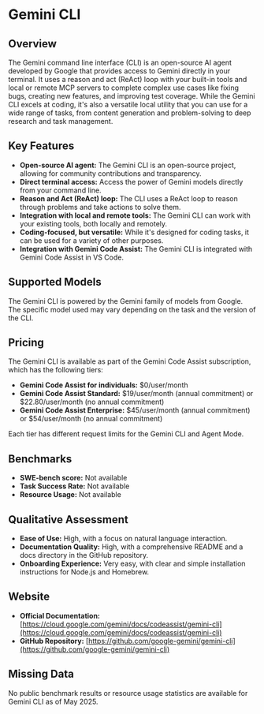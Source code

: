 # Gemini CLI

## Overview

The Gemini command line interface (CLI) is an open-source AI agent developed by Google that provides access to Gemini directly in your terminal. It uses a reason and act (ReAct) loop with your built-in tools and local or remote MCP servers to complete complex use cases like fixing bugs, creating new features, and improving test coverage. While the Gemini CLI excels at coding, it's also a versatile local utility that you can use for a wide range of tasks, from content generation and problem-solving to deep research and task management.

## Key Features

*   **Open-source AI agent:** The Gemini CLI is an open-source project, allowing for community contributions and transparency.
*   **Direct terminal access:** Access the power of Gemini models directly from your command line.
*   **Reason and Act (ReAct) loop:** The CLI uses a ReAct loop to reason through problems and take actions to solve them.
*   **Integration with local and remote tools:** The Gemini CLI can work with your existing tools, both locally and remotely.
*   **Coding-focused, but versatile:** While it's designed for coding tasks, it can be used for a variety of other purposes.
*   **Integration with Gemini Code Assist:** The Gemini CLI is integrated with Gemini Code Assist in VS Code.

## Supported Models

The Gemini CLI is powered by the Gemini family of models from Google. The specific model used may vary depending on the task and the version of the CLI.

## Pricing

The Gemini CLI is available as part of the Gemini Code Assist subscription, which has the following tiers:

*   **Gemini Code Assist for individuals:** $0/user/month
*   **Gemini Code Assist Standard:** $19/user/month (annual commitment) or $22.80/user/month (no annual commitment)
*   **Gemini Code Assist Enterprise:** $45/user/month (annual commitment) or $54/user/month (no annual commitment)

Each tier has different request limits for the Gemini CLI and Agent Mode.

## Benchmarks

- **SWE-bench score:** Not available
- **Task Success Rate:** Not available
- **Resource Usage:** Not available

## Qualitative Assessment

- **Ease of Use:** High, with a focus on natural language interaction.
- **Documentation Quality:** High, with a comprehensive README and a docs directory in the GitHub repository.
- **Onboarding Experience:** Very easy, with clear and simple installation instructions for Node.js and Homebrew.

## Website

*   **Official Documentation:** [https://cloud.google.com/gemini/docs/codeassist/gemini-cli](https://cloud.google.com/gemini/docs/codeassist/gemini-cli)
*   **GitHub Repository:** [https://github.com/google-gemini/gemini-cli](https://github.com/google-gemini/gemini-cli)

## Missing Data
No public benchmark results or resource usage statistics are available for Gemini CLI as of May 2025.
